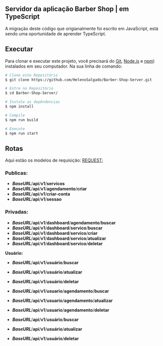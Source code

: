 ## Servidor da aplicação Barber Shop | em TypeScript

A migração deste código que origianalmente foi escrito em JavaScript, está sendo uma oportunidade de aprender TypeScript.

## Executar

Para clonar e executar este projeto, você precisará do [Git](https://git-scm.com), [Node.js](https://nodejs.org/en/download/) e [npm](https://npmjs.com)) instalados em seu computador. Na sua linha de comando:

```bash
# Clone este Repositório
$ git clone https://github.com/HelenoSalgado/Barber-Shop-Server.git

# Entre no Repositório
$ cd Barber-Shop-Server/

# Instale as depêndencias
$ npm install

# Compile
$ npm run build

# Execute
$ npm run start
```

## Rotas

Aqui estão os modelos de requisição:
[REQUEST](./REQUEST.md);


### Publicas:

+ ***BaseURL***/**api**/**v1**/**servicos**
+ ***BaseURL***/**api**/**v1**/**agendamento**/**criar**
+ ***BaseURL***/**api**/**v1**/**criar-conta**
+ ***BaseURL***/**api**/**v1**/**sessao**

### Privadas:

+ ***BaseURL***/**api**/**v1**/**dashboard**/**agendamento**/**buscar**
+ ***BaseURL***/**api**/**v1**/**dashboard**/**servico**/**buscar**
+ ***BaseURL***/**api**/**v1**/**dashboard**/**servico**/**criar**
+ ***BaseURL***/**api**/**v1**/**dashboard**/**servico**/**atualizar**
+ ***BaseURL***/**api**/**v1**/**dashboard**/**servico**/**deletar**

**Usuário:**

+ ***BaseURL***/**api**/**v1**/**usuário**/**buscar**
+ ***BaseURL***/**api**/**v1**/**usuário**/**atualizar**
+ ***BaseURL***/**api**/**v1**/**usuário**/**deletar**

+ ***BaseURL***/**api**/**v1**/**usuario**/**agendamento**/**buscar**
+ ***BaseURL***/**api**/**v1**/**usuario**/**agendamento**/**atualizar**
+ ***BaseURL***/**api**/**v1**/**usuario**/**agendamento**/**deletar**

+ ***BaseURL***/**api**/**v1**/**usuário**/**buscar**
+ ***BaseURL***/**api**/**v1**/**usuário**/**atualizar**
+ ***BaseURL***/**api**/**v1**/**usuário**/**deletar**
